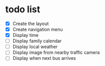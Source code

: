 # todo list

* [x] Create the layout
* [x] Create navigation menu
* [x] Display time
* [ ] Display family calendar
* [ ] Display local weather
* [ ] Display image from nearby traffic camera
* [ ] Display when next bus arrives
